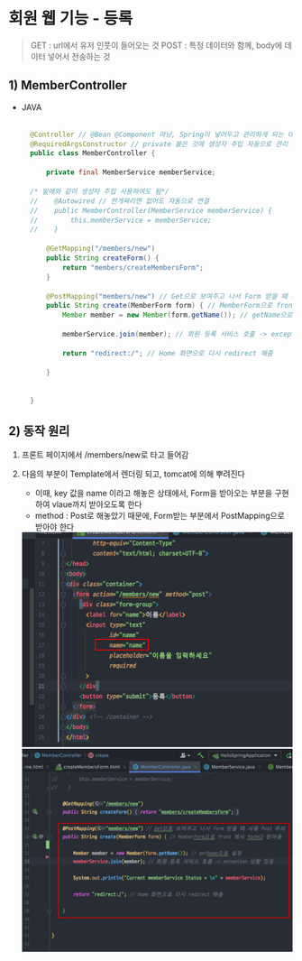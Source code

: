 <link href="../../githubCSS/style.css" rel="stylesheet">

# 회원 웹 기능 - 등록

> GET : url에서 유저 인풋이 들어오는 것
> POST : 특정 데이터와 함께, body에 데이터 넣어서 전송하는 것

## 1) MemberController

- JAVA

  ```JAVA

    @Controller // @Bean @Component 마냥, Spring이 넣어두고 관리하게 되는 대상으로 처음 시작때 등록
    @RequiredArgsConstructor // private 붙은 것에 생성자 주입 자동으로 관리
    public class MemberController {

        private final MemberService memberService;

    /* 밑에와 같이 생성자 주입 사용하여도 됨*/
    //    @Autowired // 한개짜리면 없어도 자동으로 연결
    //    public MemberController(MemberService memberService) {
    //        this.memberService = memberService;
    //    }

        @GetMapping("/members/new")
        public String createForm() {
            return "members/createMembersForm";
        }

        @PostMapping("members/new") // Get으로 보여주고 나서 Form 받을 때 사용 Post 주의
        public String create(MemberForm form) { // MemberForm으로 front 에서 form다 받아옴
            Member member = new Member(form.getName()); // getName으로 설정

            memberService.join(member); // 회원 등록 서비스 호출 -> exception 상황 있음

            return "redirect:/"; // Home 화면으로 다시 redirect 해줌

        }


    }
  ```

## 2) 동작 원리

1. 프론트 페이지에서 /members/new로 타고 들어감
2. 다음의 부분이 Template에서 렌더링 되고, tomcat에 의해 뿌려진다

   - 이때, key 값을 name 이라고 해놓은 상태에서, Form을 받아오는 부분을 구현하여 vlaue까지 받아오도록 한다
   - method : Post로 해놓았기 때문에, Form받는 부분에서 PostMapping으로 받아야 한다

   <img src='images/2021-11-06-15-53-10.png' />
   <br>
   <img src='images/2021-11-06-15-55-03.png' />
   <br>
